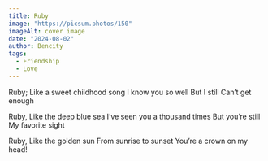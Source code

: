 ```yaml
---
title: Ruby
image: "https://picsum.photos/150"
imageAlt: cover image
date: "2024-08-02"
author: Bencity
tags:
  - Friendship
  - Love
---
```


Ruby;
Like a sweet childhood song
I know you so well
But I still
Can’t get enough

Ruby,
Like the deep blue sea
I’ve seen you a thousand times
But you’re still
My favorite sight

Ruby,
Like the golden sun
From sunrise to sunset
You’re a crown on my head!

